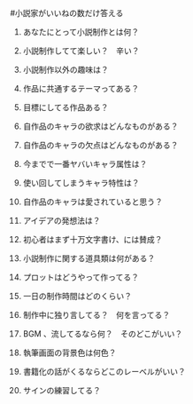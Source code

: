#小説家がいいねの数だけ答える
1. あなたにとって小説制作とは何？
2. 小説制作してて楽しい？　辛い？
3. 小説制作以外の趣味は？
4. 作品に共通するテーマってある？
5. 目標にしてる作品ある？

6. 自作品のキャラの欲求はどんなものがある？
7. 自作品のキャラの欠点はどんなものがある？
8. 今までで一番ヤバいキャラ属性は？
9. 使い回してしまうキャラ特性は？
10. 自作品のキャラは愛されていると思う？

11. アイデアの発想法は？
12. 初心者はまず十万文字書け、には賛成？
13. 小説制作に関する道具類は何がある？
14. プロットはどうやって作ってる？
15. 一日の制作時間はどのくらい？

16. 制作中に独り言してる？　何を言ってる？
17. BGM 、流してるなら何？　そのどこがいい？
18. 執筆画面の背景色は何色？
19. 書籍化の話がくるならどこのレーベルがいい？
20. サインの練習してる？
